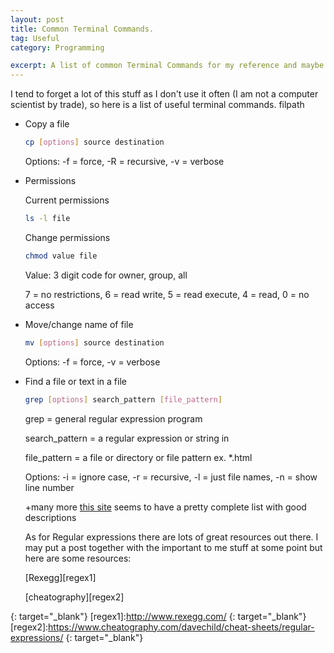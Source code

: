 ```yaml
---
layout: post
title: Common Terminal Commands.
tag: Useful
category: Programming

excerpt: A list of common Terminal Commands for my reference and maybe yours.
---
```


I tend to forget a lot of this stuff as I don't use it often (I am not a computer scientist by trade), so here is a list of useful terminal commands.
filpath

* Copy a file

  ~~~bash
  cp [options] source destination
  ~~~ 
  Options: 
  -f = force,
  -R = recursive,
  -v = verbose

* Permissions

  Current permissions

  ~~~bash
  ls -l file
  ~~~

  Change permissions

  ~~~bash
  chmod value file
  ~~~

  Value: 3 digit code for owner, group, all
  
  7 = no restrictions, 6 = read write, 5 = read execute, 4 = read, 0 = no access

* Move/change name of file
  
  ~~~bash
  mv [options] source destination
  ~~~
  
  Options: -f = force, -v = verbose

* Find a file or text in a file
  
  ~~~bash
  grep [options] search_pattern [file_pattern]
  ~~~
  grep = general regular expression program

  search_pattern =  a regular expression or string in

  file_pattern = a file or directory or file pattern ex. \*.html

  Options: 
  -i = ignore case,
  -r = recursive,
  -l = just file names,
  -n = show line number
  
  +many more [this site][grep] seems to have a pretty complete list with good descriptions

  As for Regular expressions there are lots of great resources out there. I may put a post together with the important to me stuff at some point but here are some resources:

  [Rexegg][regex1]

  [cheatography][regex2]

[grep]:http://www.computerhope.com/unix/ugrep.htm
{: target="_blank"}
[regex1]:http://www.rexegg.com/
{: target="_blank"}
[regex2]:https://www.cheatography.com/davechild/cheat-sheets/regular-expressions/
{: target="_blank"}
  
